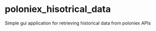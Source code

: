 # poloniex_hisotrical_data
Simple gui application for retrieving historical data from poloniex APIs
